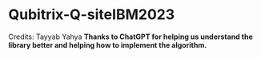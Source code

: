 # Qubitrix-Q-siteIBM2023

Credits: Tayyab Yahya <b />
Thanks to ChatGPT for helping us understand the library better and helping how to implement the algorithm. <b />
